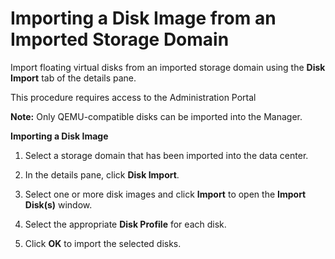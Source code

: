 # Importing a Disk Image from an Imported Storage Domain

Import floating virtual disks from an imported storage domain using the **Disk Import** tab of the details pane. 

This procedure requires access to the Administration Portal

**Note:** Only QEMU-compatible disks can be imported into the Manager.

**Importing a Disk Image**

1. Select a storage domain that has been imported into the data center.

2. In the details pane, click **Disk Import**. 

3. Select one or more disk images and click **Import** to open the **Import Disk(s)** window.

4. Select the appropriate **Disk Profile** for each disk.

5. Click **OK** to import the selected disks.
